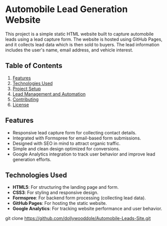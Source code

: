# Automobile Lead Generation Website

This project is a simple static HTML website built to capture automobile leads using a lead capture form. The website is hosted using GitHub Pages, and it collects lead data which is then sold to buyers. The lead information includes the user's name, email address, and vehicle interest.

## Table of Contents
1. [Features](#features)
2. [Technologies Used](#technologies-used)
3. [Project Setup](#project-setup)
4. [Lead Management and Automation](#lead-management-and-automation)
5. [Contributing](#contributing)
6. [License](#license)

## Features
- Responsive lead capture form for collecting contact details.
- Integrated with Formspree for email-based form submissions.
- Designed with SEO in mind to attract organic traffic.
- Simple and clean design optimized for conversions.
- Google Analytics integration to track user behavior and improve lead generation efforts.

## Technologies Used
- **HTML5**: For structuring the landing page and form.
- **CSS3**: For styling and responsive design.
- **Formspree**: For backend form processing (collecting lead data).
- **GitHub Pages**: For hosting the static website.
- **Google Analytics**: For tracking website performance and user behavior.

git clone https://github.com/dollywooddole/Automobile-Leads-Site.git
